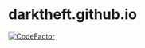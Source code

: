 # darktheft.github.io
[![CodeFactor](https://www.codefactor.io/repository/github/darktheft/darktheft.github.io/badge)](https://www.codefactor.io/repository/github/darktheft/darktheft.github.io)
